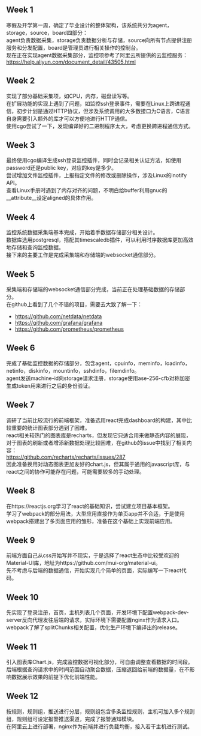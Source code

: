 ## Week 1
寒假及开学第一周，确定了毕业设计的整体架构，该系统共分为agent，storage，source，board四部分：  
agent负责数据采集，storage负责数据分析与存储，source向所有节点提供注册服务和分发配置，board是管理员进行相关操作的控制台。  
现在正在实现agent数据采集部分，监控项参考了阿里云所提供的云监控服务： https://help.aliyun.com/document_detail/43505.html

## Week 2
实现了部分基础采集项，如CPU，内存，磁盘读写等。  
在扩展功能的实现上遇到了问题，如监控ssh登录事件，需要在Linux上跨进程通信，初步计划是通过HTTP协议，但涉及系统调用的大多数接口为C语言，C语言自身需要引入额外的库才可以方便地进行HTTP通信。  
使用cgo尝试了一下，发现编译好的二进制程序太大，考虑更换跨进程通信方式。

## Week 3
最终使用cgo编译生成ssh登录监控插件，同时会记录相关认证方法，如使用password还是public key，对应的key是多少。  
尝试增加文件监控插件，上报指定文件的修改或删除操作，涉及Linux的inotify API。  
查看Linux手册时遇到了内存对齐的问题，不明白给buffer利用gnuc的__attribute__设定aligned的具体作用。

## Week 4
监控系统数据采集端基本完成，开始着手数据存储部分相关设计。  
数据库选用postgresql，搭配其timescaledb插件，可以利用时序数据库更加高效地存储和查询监控数据。  
接下来的主要工作是完成采集端和存储端的websocket通信部分。

## Week 5
采集端和存储端的websocket通信部分完成，当前正在处理基础数据的存储部分。  
在github上看到了几个不错的项目，需要去大致了解一下：  
* https://github.com/netdata/netdata
* https://github.com/grafana/grafana
* https://github.com/prometheus/prometheus

## Week 6
完成了基础监控数据的存储部分，包含agent，cpuinfo，meminfo，loadinfo，netinfo，diskinfo，mountinfo，sshdinfo，filemdinfo。  
agent发送machine-id向storage请求注册，storage使用ase-256-cfb对称加密生成token用来进行之后的身份验证。  

## Week 7
调研了当前比较流行的前端框架，准备选用react完成dashboard的构建，其中比较重要的统计图表部分遇到了困难。  
react相关较热门的图表库是recharts，但发现它只适合用来做静态内容的展现，对于图表的刷新或者增添新数据处理比较困难，在github的issue中找到了相关内容：  
https://github.com/recharts/recharts/issues/287  
因此准备换用对动态图表更加友好的chart.js，但其属于通用的javascript库，与react之间的协作可能存在问题，可能需要较多的手动处理。  

## Week 8
在https://reactjs.org学习了react的基础知识，尝试建立项目基本框架。  
学习了webpack的部分用法，大型应用直接作为单页app并不合适，于是使用webpack搭建出了多页面应用的雏形，准备在这个基础上实现前端应用。  

## Week 9
前端方面自己从css开始写并不现实，于是选择了react生态中比较受欢迎的Material-UI库，地址为https://github.com/mui-org/material-ui。  
先不考虑与后端的数据通信，开始实现几个简单的页面，实际编写一下react代码。

## Week 10
先实现了登录注册，首页，主机列表几个页面，开发环境下配置webpack-dev-server反向代理发往后端的请求，实际环境下需要配置nginx作为请求入口。  
webpack了解了splitChunks相关配置，优化生产环境下编译出的release。  

## Week 11
引入图表库Chart.js，完成监控数据可视化部分，可自由调整查看数据的时间段。  
后端根据查询请求中的时间范围自动聚合数据，压缩返回给前端的数据量，在不影响数据展示效果的前提下优化前端性能。

## Week 12
按规则，规则组，推送进行分层，规则组包含多条监控规则，主机可加入多个规则组，规则组可设定报警推送渠道，完成了报警通知模块。  
在阿里云上进行部署，nginx作为前端并进行负载均衡，接入若干主机进行测试。